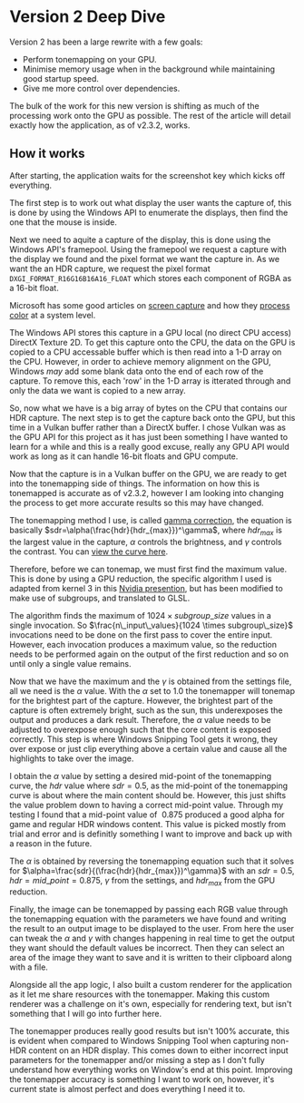 # Version 2 Deep Dive

Version 2 has been a large rewrite with a few goals:

- Perform tonemapping on your GPU.
- Minimise memory usage when in the background while maintaining good startup speed.
- Give me more control over dependencies.

The bulk of the work for this new version is shifting as much of the processing work onto the GPU as possible. The rest of the article will detail exactly how the application, as of v2.3.2, works.

## How it works

After starting, the application waits for the screenshot key which kicks off everything.

The first step is to work out what display the user wants the capture of, this is done by using the Windows API to enumerate the displays, then find the one that the mouse is inside.

Next we need to aquite a capture of the display, this is done using the Windows API's framepool. Using the framepool we request a capture with the display we found and the pixel format we want the capture in. As we want the an HDR capture, we request the pixel format `DXGI_FORMAT_R16G16B16A16_FLOAT` which stores each component of RGBA as a 16-bit float.

Microsoft has some good articles on [screen capture](https://learn.microsoft.com/en-us/windows/uwp/audio-video-camera/screen-capture) and how they [process color](https://learn.microsoft.com/en-us/windows/win32/direct3darticles/high-dynamic-range) at a system level.

The Windows API stores this capture in a GPU local (no direct CPU access) DirectX Texture 2D. To get this capture onto the CPU, the data on the GPU is copied to a CPU accessable buffer which is then read into a 1-D array on the CPU. However, in order to achieve memory alignment on the GPU, Windows *may* add some blank data onto the end of each row of the capture. To remove this, each 'row' in the 1-D array is itterated through and only the data we want is copied to a new array.

So, now what we have is a big array of bytes on the CPU that contains our HDR capture. The next step is to get the capture back onto the GPU, but this time in a Vulkan buffer rather than a DirectX buffer. I chose Vulkan was as the GPU API for this project as it has just been something I have wanted to learn for a while and this is a really good excuse, really any GPU API would work as long as it can handle 16-bit floats and GPU compute.

Now that the capture is in a Vulkan buffer on the GPU, we are ready to get into the tonemapping side of things. The information on how this is tonemapped is accurate as of v2.3.2, however I am looking into changing the process to get more accurate results so this may have changed.

The tonemapping method I use, is called [gamma correction](https://en.wikipedia.org/wiki/Gamma_correction), the equation is basically $sdr=\alpha(\frac{hdr}{hdr_{max}})^\gamma$, where $hdr_{max}$ is the largest value in the capture, $\alpha$ controls the brightness, and $\gamma$ controls the contrast. You can [view the curve here](https://www.desmos.com/calculator/b8o698ounb).

Therefore, before we can tonemap, we must first find the maximum value. This is done by using a GPU reduction, the specific algorithm I used is adapted from kernel 3 in this [Nvidia presention](https://developer.download.nvidia.com/assets/cuda/files/reduction.pdf), but has been modified to make use of subgroups, and translated to GLSL.

The algorithm finds the maximum of $1024 \times subgroup\_size$ values in a single invocation. So $\frac{n\_input\_values}{1024 \times subgroup\_size}$ invocations need to be done on the first pass to cover the entire input. However, each invocation produces a maximum value, so the reduction needs to be performed again on the output of the first reduction and so on until only a single value remains.

Now that we have the maximum and the $\gamma$ is obtained from the settings file, all we need is the $\alpha$ value. With the $\alpha$ set to $1.0$ the tonemapper will tonemap for the brightest part of the capture. However, the brightest part of the capture is often extremely bright, such as the sun, this underexposes the output and produces a dark result. Therefore, the $\alpha$ value needs to be adjusted to overexpose enough such that the core content is exposed correctly. This step is where Windows Snipping Tool gets it wrong, they over expose or just clip everything above a certain value and cause all the highlights to take over the image.

I obtain the $\alpha$ value by setting a desired mid-point of the tonemapping curve, the $hdr$ value where $sdr=0.5$, as the mid-point of the tonemapping curve is about where the main content should be. However, this just shifts the value problem down to having a correct mid-point value. Through my testing I found that a mid-point value of $~0.875$ produced a good alpha for game and regular HDR windows content. This value is picked mostly from trial and error and is definitly something I want to improve and back up with a reason in the future.

The $\alpha$ is obtained by reversing the tonemapping equation such that it solves for $\alpha=\frac{sdr}{(\frac{hdr}{hdr_{max}})^\gamma}$ with an $sdr=0.5$, $hdr=mid\_point=0.875$, $\gamma$ from the settings, and $hdr_{max}$ from the GPU reduction.

Finally, the image can be tonemapped by passing each RGB value through the tonemapping equation with the parameters we have found and writing the result to an output image to be displayed to the user. From here the user can tweak the $\alpha$ and $\gamma$ with changes happening in real time to get the output they want should the default values be incorrect. Then they can select an area of the image they want to save and it is written to their clipboard along with a file.

Alongside all the app logic, I also built a custom renderer for the application as it let me share resources with the tonemapper. Making this custom renderer was a challenge on it's own, especially for rendering text, but isn't something that I will go into further here.

The tonemapper produces really good results but isn't 100% accurate, this is evident when compared to Windows Snipping Tool when capturing non-HDR content on an HDR display. This comes down to either incorrect input parameters for the tonemapper and/or missing a step as I don't fully understand how everything works on Window's end at this point. Improving the tonemapper accuracy is something I want to work on, however, it's current state is almost perfect and does everything I need it to.
